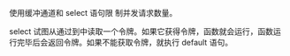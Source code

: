 使用缓冲通道和 select 语句限 制并发请求数量。

select 试图从通过到中读取一个令牌。如果它获得令牌，函数就会运行，函数运行完毕后会返回令牌。如果不能获取令牌，就执行 default 语句。